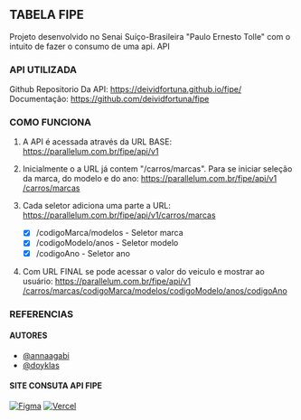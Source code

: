 ## TABELA FIPE
Projeto desenvolvido no Senai Suíço-Brasileira "Paulo Ernesto Tolle" com o intuito de fazer o consumo de uma api. API

### API UTILIZADA
Github Repositorio Da API: https://deividfortuna.github.io/fipe/​
Documentação: https://github.com/deividfortuna/fipe​

### COMO FUNCIONA

1. A API é acessada através da ​URL BASE​: https://parallelum.com.br/fipe/api/v1
2. Inicialmente o a URL já contem "​/carros/marcas​". Para se iniciar seleção da marca, ​do modelo e do ano​: https://parallelum.com.br/fipe/api/v1​/carros/marcas
3. Cada seletor adiciona uma parte a URL: https://parallelum.com.br/fipe/api/v1​/carros/marcas​

    - [x] /codigoMarca/modelos​ - Seletor marca
    - [x] /codigoModelo/anos​ - Seletor modelo
    - [x] /codigoAno​ - Seletor ano

4. Com  URL FINAL se pode acessar o valor do veiculo e mostrar ao usuário: https://parallelum.com.br/fipe/api/v1​/carros/marcas/codigoMarca/modelos​/codigoModelo/anos/codigoAno​

### REFERENCIAS

#### AUTORES

- [@annaagabi](https://www.github.com/annaagabi)
- [@doyklas](https://github.com/doyklas​)

#### ​SITE CONSUTA API FIPE

[![Figma](https://skillicons.dev/icons?i=figma)](https://www.figma.com/file/4ZIwUN8tWt4s0qYPfAg3QS/PWFE---Sprint-API-FIPE?type=design&node-id=202%3A2&mode=design&t=prUUMgBes3tWCv8y-1) [![Vercel](https://skillicons.dev/icons?i=vercel)](https://api-fipe-anna.vercel.app/​)

